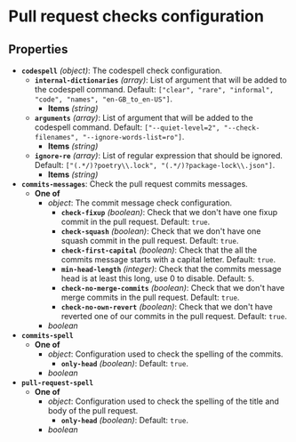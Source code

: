 # Pull request checks configuration

## Properties

- **`codespell`** _(object)_: The codespell check configuration.
  - **`internal-dictionaries`** _(array)_: List of argument that will be added to the codespell command. Default: `["clear", "rare", "informal", "code", "names", "en-GB_to_en-US"]`.
    - **Items** _(string)_
  - **`arguments`** _(array)_: List of argument that will be added to the codespell command. Default: `["--quiet-level=2", "--check-filenames", "--ignore-words-list=ro"]`.
    - **Items** _(string)_
  - **`ignore-re`** _(array)_: List of regular expression that should be ignored. Default: `["(.*/)?poetry\\.lock", "(.*/)?package-lock\\.json"]`.
    - **Items** _(string)_
- **`commits-messages`**: Check the pull request commits messages.
  - **One of**
    - _object_: The commit message check configuration.
      - **`check-fixup`** _(boolean)_: Check that we don't have one fixup commit in the pull request. Default: `true`.
      - **`check-squash`** _(boolean)_: Check that we don't have one squash commit in the pull request. Default: `true`.
      - **`check-first-capital`** _(boolean)_: Check that the all the commits message starts with a capital letter. Default: `true`.
      - **`min-head-length`** _(integer)_: Check that the commits message head is at least this long, use 0 to disable. Default: `5`.
      - **`check-no-merge-commits`** _(boolean)_: Check that we don't have merge commits in the pull request. Default: `true`.
      - **`check-no-own-revert`** _(boolean)_: Check that we don't have reverted one of our commits in the pull request. Default: `true`.
    - _boolean_
- **`commits-spell`**
  - **One of**
    - _object_: Configuration used to check the spelling of the commits.
      - **`only-head`** _(boolean)_: Default: `true`.
    - _boolean_
- **`pull-request-spell`**
  - **One of**
    - _object_: Configuration used to check the spelling of the title and body of the pull request.
      - **`only-head`** _(boolean)_: Default: `true`.
    - _boolean_
